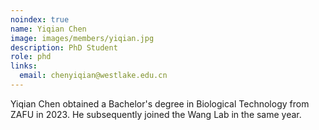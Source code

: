```yaml
---
noindex: true
name: Yiqian Chen
image: images/members/yiqian.jpg
description: PhD Student
role: phd
links:
  email: chenyiqian@westlake.edu.cn
---
```


Yiqian Chen obtained a Bachelor's degree in Biological Technology from ZAFU in 2023. He subsequently joined the Wang Lab in the same year.
